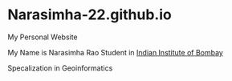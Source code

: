 # Narasimha-22.github.io
My Personal Website


My Name is Narasimha Rao Student in [Indian Institute of Bombay](https://www.iitb.ac.in/)

Specalization in Geoinformatics
